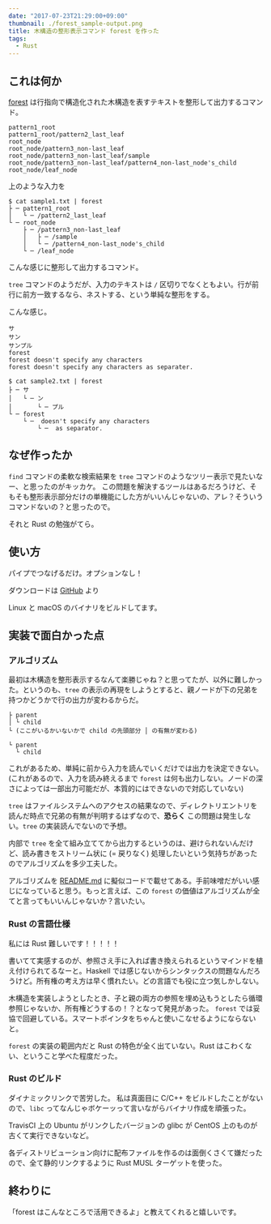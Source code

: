 ```yaml
---
date: "2017-07-23T21:29:00+09:00"
thumbnail: ./forest_sample-output.png
title: 木構造の整形表示コマンド forest を作った
tags:
  - Rust
---
```


## これは何か

[forest][github] は行指向で構造化された木構造を表すテキストを整形して出力するコマンド。

```
pattern1_root
pattern1_root/pattern2_last_leaf
root_node
root_node/pattern3_non-last_leaf
root_node/pattern3_non-last_leaf/sample
root_node/pattern3_non-last_leaf/pattern4_non-last_node's_child
root_node/leaf_node
```

上のような入力を

```console
$ cat sample1.txt | forest
├ ─ pattern1_root
│   └ ─ /pattern2_last_leaf
└ ─ root_node
    ├ ─ /pattern3_non-last_leaf
    │   ├ ─ /sample
    │   └ ─ /pattern4_non-last_node's_child
    └ ─ /leaf_node
```

こんな感じに整形して出力するコマンド。

`tree` コマンドのようだが、入力のテキストは `/` 区切りでなくともよい。行が前行に前方一致するなら、ネストする、という単純な整形をする。

こんな感じ。

```
サ
サン
サンプル
forest
forest doesn't specify any characters
forest doesn't specify any characters as separater.
```

```console
$ cat sample2.txt | forest
├ ─ サ
│   └ ─ ン
│       └ ─ プル
└ ─ forest
    └ ─  doesn't specify any characters
        └ ─  as separator.
```

## なぜ作ったか

`find` コマンドの柔軟な検索結果を `tree` コマンドのようなツリー表示で見たいなー、と思ったのがキッカケ。
この問題を解決するツールはあるだろうけど、そもそも整形表示部分だけの単機能にした方がいいんじゃないの、アレ？そういうコマンドないの？と思ったので。

それと Rust の勉強がてら。

## 使い方

パイプでつなげるだけ。オプションなし！

ダウンロードは [GitHub][github] より

Linux と macOS のバイナリをビルドしてます。

## 実装で面白かった点

### アルゴリズム

最初は木構造を整形表示するなんて楽勝じゃね？と思ってたが、以外に難しかった。というのも、`tree` の表示の再現をしようとすると、親ノードが下の兄弟を持つかどうかで行の出力が変わるからだ。

```
├ parent
│ └ child
└ (ここがいるかいないかで child の先頭部分 │ の有無が変わる)
```

```
└ parent
  └ child
```

これがあるため、単純に前から入力を読んでいくだけでは出力を決定できない。(これがあるので、入力を読み終えるまで `forest` は何も出力しない。ノードの深さによっては一部出力可能だが、本質的にはできないので対応していない)

`tree` はファイルシステムへのアクセスの結果なので、ディレクトリエントリを読んだ時点で兄弟の有無が判明するはずなので、**恐らく** この問題は発生しない。`tree` の実装読んでないので予想。

内部で `tree` を全て組み立ててから出力するというのは、避けられないんだけど、読み書きをストリーム状に (= 戻りなく) 処理したいという気持ちがあったのでアルゴリズムを多少工夫した。

アルゴリズムを [README.md][github] に擬似コードで載せてある。手前味噌だがいい感じになっていると思う。もっと言えば、この `forest` の価値はアルゴリズムが全てと言ってもいいんじゃないか？言いたい。

### Rust の言語仕様

私には Rust 難しいです！！！！！

書いてて実感するのが、参照さえ手に入れば書き換えられるというマインドを植え付けられてるなーと。Haskell では感じないからシンタックスの問題なんだろうけど。所有権の考え方は早く慣れたい。どの言語でも役に立つ気しかしない。

木構造を実装しようとしたとき、子と親の両方の参照を埋め込もうとしたら循環参照じゃないか、所有権どうするの！？となって発見があった。
`forest` では妥協で回避している。スマートポインタをちゃんと使いこなせるようにならないと。

`forest` の実装の範囲内だと Rust の特色が全く出ていない。Rust はこわくない、ということ学べた程度だった。

### Rust のビルド

ダイナミックリンクで苦労した。
私は真面目に C/C++ をビルドしたことがないので、`libc` ってなんじゃボケーッって言いながらバイナリ作成を頑張った。

TravisCI 上の Ubuntu がリンクしたバージョンの glibc が CentOS 上のものが古くて実行できないなど。

各ディストリビューション向けに配布ファイルを作るのは面倒くさくて嫌だったので、全て静的リンクするように Rust MUSL ターゲットを使った。

## 終わりに

「forest はこんなところで活用できるよ」と教えてくれると嬉しいです。

[github]: https://github.com/KoharaKazuya/forest
